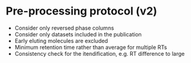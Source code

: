 # Pre-processing protocol (v2)

* Consider only reversed phase columns
* Consider only datasets included in the publication
* Early eluting molecules are excluded
* Minimum retention time rather than average for multiple RTs
* Consistency check for the itendification, e.g. RT difference to large
